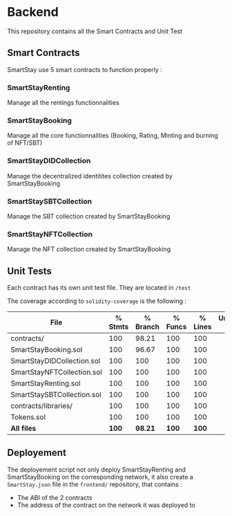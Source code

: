 # Backend

This repository contains all the Smart Contracts and Unit Test

## Smart Contracts

SmartStay use 5 smart contracts to function properly :

### SmartStayRenting

Manage all the rentings functionnalities

### SmartStayBooking

Manage all the core functionnalities (Booking, Rating, Minting and burning of NFT/SBT)

### SmartStayDIDCollection

Manage the decentralized identitites collection created by SmartStayBooking

### SmartStaySBTCollection

Manage the SBT collection created by SmartStayBooking

### SmartStayNFTCollection

Manage the NFT collection created by SmartStayBooking

## Unit Tests

Each contract has its own unit test file. They are located in `/test`

The coverage according to `solidity-coverage` is the following :

|File                         |  % Stmts | % Branch |  % Funcs |  % Lines |Uncovered Lines |
|-----------------------------|----------|----------|----------|----------|----------------|
| contracts/                  |      100 |    98.21 |      100 |      100 |                |
|  SmartStayBooking.sol       |      100 |    96.67 |      100 |      100 |                |
|  SmartStayDIDCollection.sol |      100 |      100 |      100 |      100 |                |
|  SmartStayNFTCollection.sol |      100 |      100 |      100 |      100 |                |
|  SmartStayRenting.sol       |      100 |      100 |      100 |      100 |                |
|  SmartStaySBTCollection.sol |      100 |      100 |      100 |      100 |                |
| contracts/libraries/        |      100 |      100 |      100 |      100 |                |
|  Tokens.sol                 |      100 |      100 |      100 |      100 |                |
|**All files**                    |      **100** |    **98.21** |      **100** |      **100** |                |

## Deployement

The deployement script not only deploy SmartStayRenting and SmartStayBooking on the corresponding network, it also create a `SmartStay.json` file in the `frontend/` repository, that contains :

* The ABI of the 2 contracts
* The address of the contract on the network it was deployed to

